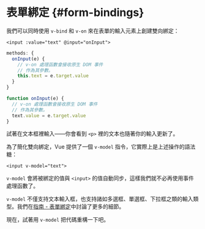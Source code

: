 # 表單綁定 {#form-bindings}

我們可以同時使用 `v-bind` 和 `v-on` 來在表單的輸入元素上創建雙向綁定：

```vue-html
<input :value="text" @input="onInput">
```

<div class="options-api">

```js
methods: {
  onInput(e) {
    // v-on 處理函數會接收原生 DOM 事件
    // 作為其參數。
    this.text = e.target.value
  }
}
```

</div>

<div class="composition-api">

```js
function onInput(e) {
  // v-on 處理函數會接收原生 DOM 事件
  // 作為其參數。
  text.value = e.target.value
}
```

</div>

試著在文本框裡輸入——你會看到 `<p>` 裡的文本也隨著你的輸入更新了。

為了簡化雙向綁定，Vue 提供了一個 `v-model` 指令，它實際上是上述操作的語法糖：

```vue-html
<input v-model="text">
```

`v-model` 會將被綁定的值與 `<input>` 的值自動同步，這樣我們就不必再使用事件處理函數了。

`v-model` 不僅支持文本輸入框，也支持諸如多選框、單選框、下拉框之類的輸入類型。我們在<a target="_blank" href="/guide/essentials/forms.html">指南 - 表單綁定</a>中討論了更多的細節。

現在，試著用 `v-model` 把代碼重構一下吧。
